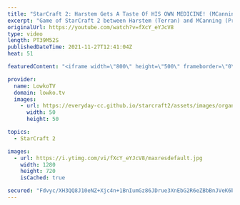 ```yaml
---
title: "StarCraft 2: Harstem Gets A Taste Of HIS OWN MEDICINE! (MCanning vs Harstem)"
excerpt: "Game of StarCraft 2 between Harstem (Terran) and MCanning (Protoss). Normally Harstem plays with Protoss, but recently he's been practicing Terran as well.  If you have an awesome game of StarCraft 2 you can submit it to replays@lowko.tv and I might cast your game in the future.  MCanning on Twitch:"
originalUrl: https://youtube.com/watch?v=fXcY_eYJcV8
type: video
length: PT39M52S
publishedDateTime: 2021-11-27T12:41:04Z
heat: 51

featuredContent: "<iframe width=\"800\" height=\"500\" frameborder=\"0\" src=\"https://www.youtube.com/embed/fXcY_eYJcV8\" allow=\"accelerometer; autoplay; encrypted-media; gyroscope; picture-in-picture\" allowfullscreen></iframe>"

provider:
  name: LowkoTV
  domain: lowko.tv
  images:
    - url: https://everyday-cc.github.io/starcraft2/assets/images/organizations/lowko.tv-50x50.jpg
      width: 50
      height: 50

topics:
  - StarCraft 2

images:
  - url: https://i.ytimg.com/vi/fXcY_eYJcV8/maxresdefault.jpg
    width: 1280
    height: 720
    isCached: true

secured: "Fdvyc/XH3QQ8J10eNZ+Xjc4n+1BnIumGz86JDrue3XnEbG2R6eZBbBnJVeK6bnV40Xp6mWAM2/R5LSNt6q3bgO869U7JG/Sz5kTKnHTJqt6UJrv53mKl0/diN7M84YIMfPfnt17V59PwMnIHjLXEAZrpeKbe64VGZkI42pHljEyN/lfQAuVJBXy+r+5uqjDFxxgvPIrIkQ5QVC3zD+u58x5jHYRrwQCs8bP3UKD7qhululVu8fvyZZYDZy8iI415NTVYAaQkyAYnHxI3dADImR/tcSf6a79wVoINQh3hy0NlNgFXLoOH1TEY1iv8MA3ZvAAp7G3rcux0HeIxKPvs2TxqGfAqixk4WN7X5UidhCbaErArkoTyi1KiRyEAhWrG4O5WlTSljdUtv6X2JaN4fB/M+ePLs6i9YAAmoTlpWmM=;txqgX20m9bMYZXMZwQPjqA=="
---
```


